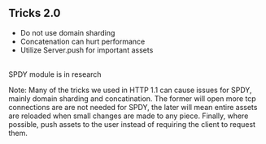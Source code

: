 ## Tricks 2.0

* Do not use domain sharding <!-- .element: class="fragment" -->
* Concatenation can hurt performance <!-- .element: class="fragment" -->
* Utilize Server.push for important assets <!-- .element: class="fragment" -->

<br>

<div class="drupal fragment">SPDY module is in research</div>

Note:
Many of the tricks we used in HTTP 1.1 can cause issues for SPDY, mainly domain sharding and concatination. The former will open more tcp connections are are not needed for SPDY, the later will mean entire assets are reloaded when small changes are made to any piece. Finally, where possible, push assets to the user instead of requiring the client to request them.
